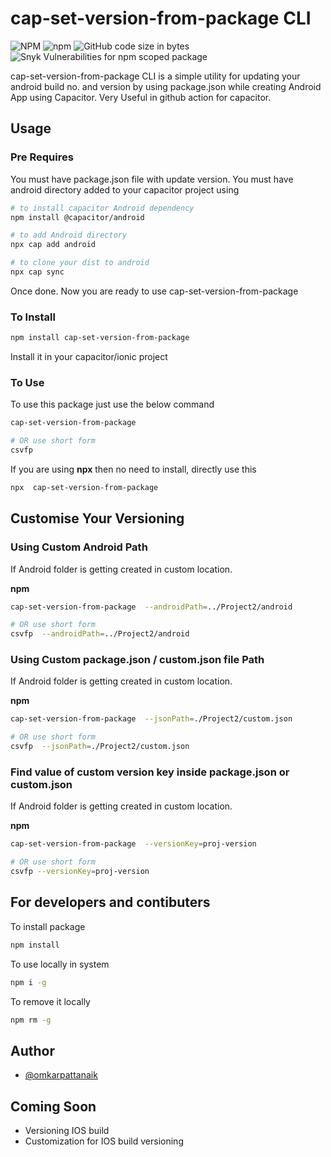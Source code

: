 # cap-set-version-from-package CLI

![NPM](https://img.shields.io/npm/l/cap-set-version-from-package?style=flat-square)
![npm](https://img.shields.io/npm/v/cap-set-version-from-package?style=flat-square)
![GitHub code size in bytes](https://img.shields.io/github/languages/code-size/omkarpattanaik/cap-set-version-from-package?style=flat-square)
![Snyk Vulnerabilities for npm scoped package](https://img.shields.io/snyk/vulnerabilities/npm/cap-set-version-from-package?style=flat-square)

cap-set-version-from-package CLI is a simple utility for updating your android build no. and version by using package.json while creating Android App using Capacitor. Very Useful in github action for capacitor.

## Usage

### Pre Requires

You must have package.json file with update version. You must have android directory added to your capacitor project using

```bash
# to install capacitor Android dependency
npm install @capacitor/android

# to add Android directory
npx cap add android

# to clone your dist to android
npx cap sync

```

Once done. Now you are ready to use cap-set-version-from-package

### To Install

```bash
npm install cap-set-version-from-package
```

Install it in your capacitor/ionic project

### To Use

To use this package just use the below command

```bash
cap-set-version-from-package

# OR use short form
csvfp
```

If you are using **npx** then no need to install, directly use this

```bash
npx  cap-set-version-from-package
```

## Customise Your Versioning

### Using Custom Android Path

If Android folder is getting created in custom location.

**npm**

```bash
cap-set-version-from-package  --androidPath=../Project2/android

# OR use short form
csvfp  --androidPath=../Project2/android

```


### Using Custom package.json / custom.json file Path

If Android folder is getting created in custom location.

**npm**

```bash
cap-set-version-from-package  --jsonPath=./Project2/custom.json

# OR use short form
csvfp  --jsonPath=./Project2/custom.json
```


### Find value of custom version key inside package.json or custom.json

If Android folder is getting created in custom location.

**npm**

```bash
cap-set-version-from-package  --versionKey=proj-version

# OR use short form
csvfp --versionKey=proj-version
```


## For developers and contibuters

To install package

```bash
npm install
```

To use locally in system

```bash
npm i -g
```

To remove it locally

```bash
npm rm -g
```

## Author

- [@omkarpattanaik](https://www.github.com/omkarpattanaik)

## Coming Soon

- Versioning IOS build
- Customization for IOS build versioning
